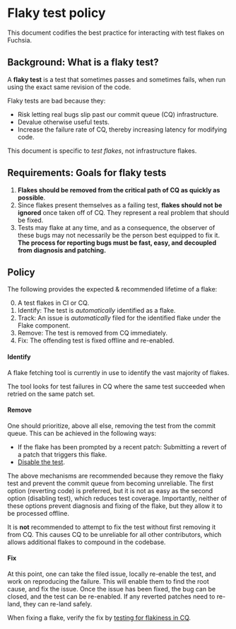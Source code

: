 # Flaky test policy

This document codifies the best practice for interacting with test flakes on
Fuchsia.

## Background: What is a flaky test?

A **flaky test** is a test that sometimes passes and sometimes fails, when run
using the exact same revision of the code.

Flaky tests are bad because they:

-   Risk letting real bugs slip past our commit queue (CQ) infrastructure.
-   Devalue otherwise useful tests.
-   Increase the failure rate of CQ, thereby increasing latency for modifying code.

This document is specific to *test flakes*, not infrastructure flakes.

## Requirements: Goals for flaky tests

1.  **Flakes should be removed from the critical path of CQ as quickly as
    possible**.
2.  Since flakes present themselves as a failing test, **flakes should not be
    ignored** once taken off of CQ. They represent a real problem that should be
    fixed.
3.  Tests may flake at any time, and as a consequence, the observer of these
    bugs may not necessarily be the person best equipped to fix it. **The
    process for reporting bugs must be fast, easy, and decoupled from diagnosis
    and patching.**

## Policy

The following provides the expected & recommended lifetime of a flake:

0.  A test flakes in CI or CQ.
1.  Identify: The test is *automatically* identified as a flake.
2.  Track: An issue is *automatically* filed for the identified flake under the Flake component.
3.  Remove: The test is removed from CQ immediately.
4.  Fix: The offending test is fixed offline and re-enabled.

#### Identify

A flake fetching tool is currently in use to identify the vast majority of flakes.

The tool looks for test failures in CQ where the same test succeeded when retried on the same
patch set.

#### Remove

One should prioritize, above all else, removing the test from the commit
queue. This can be achieved in the following ways:

-   If the flake has been prompted by a recent patch: Submitting a revert of a
    patch that triggers this flake.
-   [Disable the test](/docs/development/testing/faq.md#disable-test).

The above mechanisms are recommended because they remove the flaky test and
prevent the commit queue from becoming unreliable. The first option (reverting code)
is preferred, but it is not as easy as the second option (disabling test), which
reduces test coverage. Importantly, neither of these options prevent diagnosis
and fixing of the flake, but they allow it to be processed offline.

It is **not** recommended to attempt to fix the test without first
removing it from CQ. This causes CQ to be unreliable for all other
contributors, which allows additional flakes to compound in the codebase.

#### Fix

At this point, one can take the filed issue, locally re-enable the test, and work on
reproducing the failure. This will enable them to find the root cause, and fix the
issue. Once the issue has been fixed, the bug can be closed, and the test can be
re-enabled. If any reverted patches need to re-land, they can re-land safely.

When fixing a flake, verify the fix by [testing for flakiness in CQ](/docs/development/testing/testing_for_flakiness_in_cq.md).
